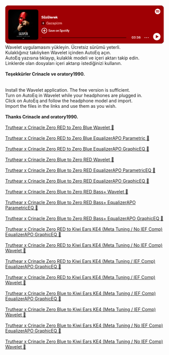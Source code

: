 <br>
<a href="https://open.spotify.com/track/4c8GowvkAkbzC4RqdH0SQV"><img src="https://raw.githubusercontent.com/ny4rlk0/Truthear-x-Crinacle-Zero/main/spotify.png" alt="Spotify Süzülerek - Gazapizm" style=""></a>
<br>
Wavelet uygulamasını yükleyin. Ücretsiz sürümü yeterli.<br>
Kulaklığınız takılıyken Wavelet içinden AutoEq açın.<br>
AutoEq yazısına tıklayıp, kulaklık modeli ve içeri aktarı takip edin.<br>
Linklerde olan dosyaları içeri aktarıp istediğinizi kullanın.<br><br>
<b>Teşekkürler Crinacle ve oratory1990.</b><br>
<br><br>
Install the Wavelet application. The free version is sufficient.<br>
Turn on AutoEq in Wavelet while your headphones are plugged in.<br>
Click on AutoEq and follow the headphone model and import.<br>
Import the files in the links and use them as you wish.<br><br>
<b>Thanks Crinacle and oratory1990.</b>
<br><br>
<a href="https://github.com/ny4rlk0/Truthear-x-Crinacle-Zero-RED/releases/download/release/Truthear.x.Crinacle.Zero.RED.to.Zero.Blue.Wavelet.GraphicEq.txt">Truthear x Crinacle Zero RED to Zero Blue Wavelet 💾</a><br>
<br>
<a href="https://github.com/ny4rlk0/Truthear-x-Crinacle-Zero/releases/download/release/Truthear.x.Crinacle.Zero.RED.to.Zero.Blue.EqualizerAPO.ParametricEq.txt">Truthear x Crinacle Zero RED to Zero Blue EqualizerAPO Parametric 💾</a><br>
<br>
<a href="https://github.com/ny4rlk0/Truthear-x-Crinacle-Zero/releases/download/release/Truthear.x.Crinacle.Zero.RED.to.Zero.Blue.EqualizerAPO.GraphicEq.txt">Truthear x Crinacle Zero RED to Zero Blue EqualizerAPO GraphicEQ 💾</a><br>
<br>
<a href="https://github.com/ny4rlk0/Truthear-x-Crinacle-Zero/releases/download/release/Truthear.x.Crinacle.Zero.Blue.to.Zero.RED.Wavelet.GraphicEq.txt">Truthear x Crinacle Zero Blue to Zero RED Wavelet 💾</a><br>
<br>
<a href="https://github.com/ny4rlk0/Truthear-x-Crinacle-Zero/releases/download/release/Truthear.x.Crinacle.Zero.Blue.to.Zero.RED.EqualizerAPO.ParametricEq.txt">Truthear x Crinacle Zero Blue to Zero RED EqualizerAPO ParametricEQ 💾</a><br>
<br>
<a href="https://github.com/ny4rlk0/Truthear-x-Crinacle-Zero/releases/download/release/Truthear.x.Crinacle.Zero.Blue.to.Zero.RED.EqualizerAPO.GraphicEq.txt">Truthear x Crinacle Zero Blue to Zero RED EqualizerAPO GraphicEQ 💾</a><br>
<br>
<a href="https://github.com/ny4rlk0/Truthear-x-Crinacle-Zero/releases/download/release/Truthear.x.Crinacle.Zero.Blue.to.Zero.RED.Bass+.Wavelet.GraphicEq.txt">Truthear x Crinacle Zero Blue to Zero RED Bass+ Wavelet 💾</a><br><br>
<a href="https://github.com/ny4rlk0/Truthear-x-Crinacle-Zero/releases/download/release/Truthear.x.Crinacle.Zero.Blue.to.Zero.RED.Bass+.EqualizerAPO.ParametricEq.txt">Truthear x Crinacle Zero Blue to Zero RED Bass+ EqualizerAPO ParametricEQ 💾</a><br>
<br>
<a href="https://github.com/ny4rlk0/Truthear-x-Crinacle-Zero/releases/download/release/Truthear.x.Crinacle.Zero.Blue.to.Zero.RED.Bass+.EqualizerAPO.GraphicEq.txt">Truthear x Crinacle Zero Blue to Zero RED Bass+ EqualizerAPO GraphicEQ 💾</a><br> <br>
<a href="https://github.com/ny4rlk0/Truthear-x-Crinacle-Zero/releases/download/release/Truthear.Zero.Red.to.Kiwi.Ears.KE4.Meta.Tuning.EqualizerAPO.Filters.txt">Truthear x Crinacle Zero RED to Kiwi Ears KE4 (Meta Tuning / No IEF Comp) EqualizerAPO GraphicEQ 💾</a><br><br>
<a href="https://github.com/ny4rlk0/Truthear-x-Crinacle-Zero/releases/download/release/Truthear.Zero.Red.to.Kiwi.Ears.KE4.Meta.Tuning.Wavelet.Graphic.Filters.txt">Truthear x Crinacle Zero RED to Kiwi Ears KE4 (Meta Tuning / No IEF Comp) Wavelet 💾</a><br>
<br>
<a href="https://github.com/ny4rlk0/Truthear-x-Crinacle-Zero/releases/download/release/Truthear.Zero.Red.to.Kiwi.Ears.KE4.Meta.Tuning.IEF.Comp.EqualizerAPO.Filters.txt">Truthear x Crinacle Zero RED to Kiwi Ears KE4 (Meta Tuning / IEF Comp) EqualizerAPO GraphicEQ 💾</a><br><br>
<a href="https://github.com/ny4rlk0/Truthear-x-Crinacle-Zero/releases/download/release/Truthear.Zero.Red.to.Kiwi.Ears.KE4.Meta.Tuning.IEF.Comp.Wavelet.Graphic.Filters.txt">Truthear x Crinacle Zero RED to Kiwi Ears KE4 (Meta Tuning / IEF Comp) Wavelet 💾</a><br>
<br>
<a href="https://github.com/ny4rlk0/Truthear-x-Crinacle-Zero/releases/download/release/Truthear.Zero.Blue.to.Kiwi.Ears.KE4.Meta.Tuning.IEF.Comp.EqualizerAPO.Filters.txt">Truthear x Crinacle Zero Blue to Kiwi Ears KE4 (Meta Tuning / IEF Comp) EqualizerAPO GraphicEQ 💾</a><br><br>
<a href="https://github.com/ny4rlk0/Truthear-x-Crinacle-Zero/releases/download/release/Truthear.Zero.Blue.to.Kiwi.Ears.KE4.Meta.Tuning.IEF.Comp.Wavelet.Graphic.Filters.txt">Truthear x Crinacle Zero Blue to Kiwi Ears KE4 (Meta Tuning / IEF Comp) Wavelet 💾</a><br>
<br>
<a href="https://github.com/ny4rlk0/Truthear-x-Crinacle-Zero/releases/download/release/Truthear.Zero.Blue.to.Kiwi.Ears.KE4.Meta.Tuning.No.IEF.Comp.EqualizerAPO.Filters.txt">Truthear x Crinacle Zero Blue to Kiwi Ears KE4 (Meta Tuning / No IEF Comp) EqualizerAPO GraphicEQ 💾</a><br><br>
<a href="https://github.com/ny4rlk0/Truthear-x-Crinacle-Zero/releases/download/release/Truthear.Zero.Blue.to.Kiwi.Ears.KE4.Meta.Tuning.No.IEF.Comp.Wavelet.Graphic.Filters.txt">Truthear x Crinacle Zero Blue to Kiwi Ears KE4 (Meta Tuning / No IEF Comp) Wavelet 💾</a><br>

